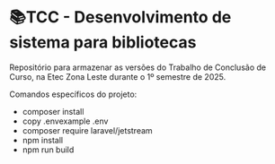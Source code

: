 # 📚TCC - Desenvolvimento de sistema para bibliotecas

Repositório para armazenar as versões do Trabalho de Conclusão de Curso, na Etec Zona Leste durante o 1º semestre de 2025.

Comandos específicos do projeto:

- composer install
- copy .envexample .env
- composer require laravel/jetstream
- npm install
- npm run build
   
